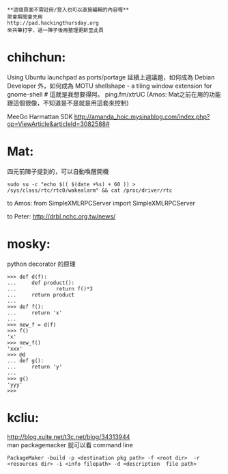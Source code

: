 



    **這個頁面不需註冊/登入也可以直接編輯的內容喔**
    聚會期間會先用 
    http://pad.hackingthursday.org
    來共筆打字，過一陣子後再整理更新至此頁


# chihchun:

Using Ubuntu launchpad as ports/portage
延續上週議題，如何成為 Debian Developer 外，如何成為 MOTU
shellshape - a tiling window extension for gnome-shell # 這就是我想要得阿。 ping.fm/xtrUC
   (Amos: Mat之前在用的功能跟這個很像，不知道是不是就是用這套來控制)

MeeGo Harmattan SDK http://amanda_hoic.mysinablog.com/index.php?op=ViewArticle&articleId=3082588#
# Mat:

四元前陣子提到的，可以自動喚醒開機

    sudo su -c "echo $(( $(date +%s) + 60 )) > /sys/class/rtc/rtc0/wakealarm" && cat /proc/driver/rtc


to Amos:
from SimpleXMLRPCServer import SimpleXMLRPCServer

to Peter:
<http://drbl.nchc.org.tw/news/>  

# mosky:

python decorator 的原理

    >>> def d(f):
    ...     def product():
    ...             return f()*3
    ...     return product
    ... 
    >>> def f():
    ...     return 'x'
    ... 
    >>> new_f = d(f)
    >>> f()
    'x'
    >>> new_f()
    'xxx'
    >>> @d
    ... def g():
    ...     return 'y'
    ... 
    >>> g()
    'yyy'
    >>>

# kcliu:

<http://blog.xuite.net/t3c.net/blog/34313944>  
man packagemacker 就可以看 command line 

    PackageMaker -build -p <destination pkg path> -f <root dir>  -r <resources dir> -i <info filepath> -d <description  file path>
